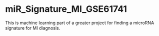 # miR_Signature_MI_GSE61741
This is machine learning part of a greater project for finding a microRNA signature for MI diagnosis.
